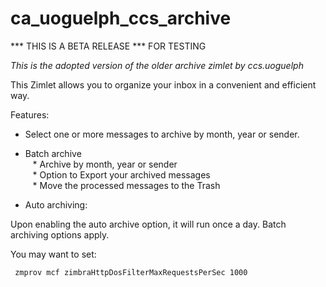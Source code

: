 # ca_uoguelph_ccs_archive

*** THIS IS A BETA RELEASE *** FOR TESTING

_This is the adopted version of the older archive zimlet by ccs.uoguelph_

This Zimlet allows you to organize your inbox in a convenient and efficient way.

Features:

* Select one or more messages to archive by month, year or sender.

* Batch archive  
&nbsp; &nbsp;* Archive by month, year or sender  
&nbsp; &nbsp;* Option to Export your archived messages  
&nbsp; &nbsp;* Move the processed messages to the Trash

* Auto archiving:

Upon enabling the auto archive option, it will run once a day. Batch archiving options apply.

You may want to set:

     zmprov mcf zimbraHttpDosFilterMaxRequestsPerSec 1000 
